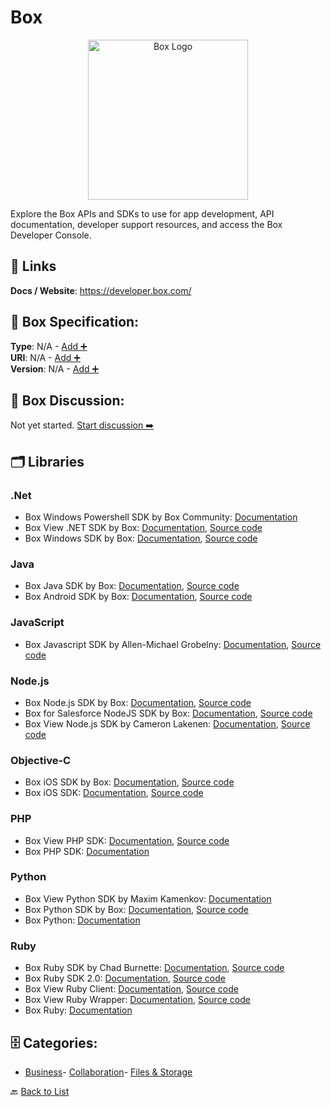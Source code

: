 # Box
<p align="center">
    <img width="256" src="https://raw.githubusercontent.com/apis-list/apis-list/main/apis/box/logo_256x256.png" alt="Box Logo"/>
</p>
Explore the Box APIs and SDKs to use for app development,
API documentation, developer support resources, and access
the Box Developer Console.

##  🔗 Links
**Docs / Website**: https://developer.box.com/

## 🧬 Box Specification:
**Type**: N/A - [Add ➕](https://github.com/apis-list/apis-list/edit/main/apis.yaml#L2035)  
**URI**: N/A - [Add ➕](https://github.com/apis-list/apis-list/edit/main/apis.yaml#L2035)  
**Version**: N/A - [Add ➕](https://github.com/apis-list/apis-list/edit/main/apis.yaml#L2035)

## 💬 Box Discussion:
Not yet started. [Start discussion ➡️](https://github.com/apis-list/apis-list/discussions/new)

## 🗂️ Libraries
### .Net
- Box Windows Powershell SDK by Box Community: [Documentation](https://github.com/box-community/box-powershell-sdk-v2)
- Box View .NET SDK by Box: [Documentation](https://box-content.readme.io/docs/view-api-sdks), [Source code](https://github.com/crocodoc/dot-net-box-view)
- Box Windows SDK by Box: [Documentation](https://github.com/box/box-windows-sdk-v2/blob/master/README.md), [Source code](https://github.com/box/box-windows-sdk-v2)
### Java
- Box Java SDK by Box: [Documentation](http://opensource.box.com/box-java-sdk/), [Source code](https://github.com/box/box-java-sdk)
- Box Android SDK by Box: [Documentation](https://github.com/box/box-android-sdk-v2/blob/master/README.md), [Source code](https://github.com/box/box-android-sdk-v2)
### JavaScript
- Box Javascript SDK by Allen-Michael Grobelny: [Documentation](https://github.com/allenmichael/box-javascript-sdk/blob/master/README.md), [Source code](https://github.com/allenmichael/box-javascript-sdk)
### Node.js
-  Box Node.js SDK by Box: [Documentation](https://www.npmjs.com/package/box-node-sdk), [Source code](https://github.com/box/box-node-sdk)
- Box for Salesforce NodeJS SDK by Box: [Documentation](https://github.com/box/box-salesforce-sdk), [Source code](https://github.com/box/box-node-sdk)
- Box View Node.js SDK by Cameron Lakenen: [Documentation](https://www.npmjs.com/package/box-view), [Source code](https://github.com/lakenen/node-box-view)
### Objective-C
- Box iOS SDK by Box: [Documentation](https://github.com/box/box-ios-sdk-v2/blob/master/README.md), [Source code](https://github.com/box/box-ios-sdk-v2)
- Box iOS SDK: [Documentation](https://github.com/box/box-ios-sdk-v2), [Source code](https://github.com/box/box-ios-sdk-v2)
### PHP
- Box View PHP SDK: [Documentation](https://github.com/donutdan4114/box-view-api), [Source code](https://github.com/donutdan4114/box-view-api)
- Box PHP SDK: [Documentation](https://github.com/brunomorency/box-php-sdk)
### Python
- Box View Python SDK by Maxim Kamenkov: [Documentation](https://github.com/caxap/python-boxview)
- Box Python SDK by Box: [Documentation](http://opensource.box.com/box-python-sdk/), [Source code](https://github.com/box/box-python-sdk)
- Box Python: [Documentation](https://github.com/tukutela/box-python)
### Ruby
- Box Ruby SDK by Chad Burnette: [Documentation](http://www.rubydoc.info/gems/boxr/Boxr/Client), [Source code](https://github.com/cburnette/boxr)
- Box Ruby SDK 2.0: [Documentation](https://github.com/attachmentsme/ruby-box), [Source code](https://github.com/attachmentsme/ruby-box)
- Box View Ruby Client: [Documentation](https://github.com/reillyforshaw/box_view), [Source code](https://github.com/reillyforshaw/box_view)
- Box View Ruby Wrapper: [Documentation](https://github.com/kntyskw/box-view-ruby), [Source code](https://github.com/kntyskw/box-view-ruby)
- Box Ruby: [Documentation](https://github.com/jvimal/box-ruby)


## 🗄️ Categories:
- [Business](https://github.com/apis-list/apis-list#business-)- [Collaboration](https://github.com/apis-list/apis-list#collaboration-)- [Files & Storage](https://github.com/apis-list/apis-list#files--storage-)

🔙  [Back to List](https://github.com/apis-list/apis-list)
